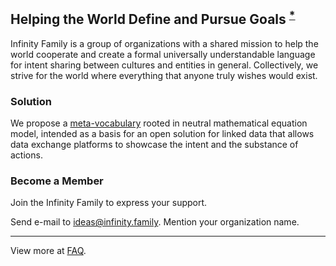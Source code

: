 ## Helping the World Define and Pursue Goals <sup>[*](/assets/images/infty.mp4)</sup>
Infinity Family is a group of organizations with a shared mission to help the world cooperate and create a formal universally understandable language for intent sharing between cultures and entities in general. Collectively, we strive for the world where everything that anyone truly wishes would exist.

### Solution

We propose a [meta-vocabulary](wefindx.net) rooted in neutral mathematical equation model, intended as a basis for an open solution for linked data that allows data exchange platforms to showcase the intent and the substance of actions.

### Become a Member

Join the Infinity Family to express your support. 

Send e-mail to [ideas@infinity.family](mailto:ideas@infinity.family). Mention your organization name. 

---
View more at [FAQ](/faq).

